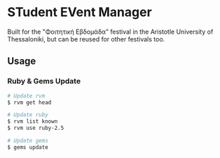 # STudent EVent Manager

Built for the "Φοιτητική Εβδομάδα" festival in the Aristotle University of Thessaloniki, but can be reused for other festivals too.

## Usage
### Ruby & Gems Update
```bash
# Update rvm
$ rvm get head

# Update ruby
$ rvm list known
$ rvm use ruby-2.5

# Update gems
$ gems update
```
